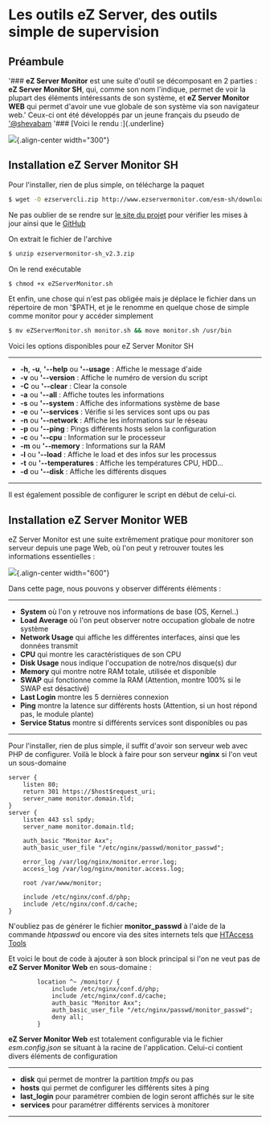 # Les outils eZ Server, des outils simple de supervision

## Préambule

'### **eZ Server Monitor** est une suite d'outil se décomposant en 2
parties : **eZ Server Monitor SH**, qui, comme son nom l'indique,
permet de voir la plupart des éléments intéressants de son système, et
**eZ Server Monitor WEB** qui permet d'avoir une vue globale de son
système via son navigateur web.'
Ceux-ci ont été développés par un jeune français du pseudo de
['@shevabam](https://twitter.com/shevabam) '### [Voici le rendu
:]{.underline}

![](/esm-sh_dashboard-complete.png){.align-center width="300"}

## Installation eZ Server Monitor SH

Pour l'installer, rien de plus simple, on télécharge la paquet

```bash
$ wget -O ezservercli.zip http://www.ezservermonitor.com/esm-sh/downloads/version/2.3
```

Ne pas oublier de se rendre sur [le site du
projet](http://www.ezservermonitor.com/esm-sh/downloads) pour vérifier
les mises à jour ainsi que le
[GitHub](https://github.com/shevabam/ezservermonitor-sh)

On extrait le fichier de l'archive

```bash
$ unzip ezservermonitor-sh_v2.3.zip
```

On le rend exécutable

```bash
$ chmod +x eZServerMonitor.sh
```

Et enfin, une chose qui n'est pas obligée mais je déplace le fichier
dans un répertoire de mon '$PATH, et je le renomme en quelque chose de
simple comme monitor pour y accéder simplement

```bash
$ mv eZServerMonitor.sh monitor.sh && move monitor.sh /usr/bin
```

Voici les options disponibles pour eZ Server Monitor SH

------------------------------------------------------------------------

-   **-h**, **-u**, **'--help** ou **'--usage** : Affiche le message
    d'aide
-   **-v** ou **'--version** : Affiche le numéro de version du script
-   **-C** ou **'--clear** : Clear la console
-   **-a** ou **'--all** : Affiche toutes les informations
-   **-s** ou **'--system** : Affiche des informations système de base
-   **-e** ou **'--services** : Vérifie si les services sont ups ou pas
-   **-n** ou **'--network** : Affiche les informations sur le réseau
-   **-p** ou **'--ping** : Pings différents hosts selon la
    configuration
-   **-c** ou **'--cpu** : Information sur le processeur
-   **-m** ou **'--memory** : Informations sur la RAM
-   **-l** ou **'--load** : Affiche le load et des infos sur les
    processus
-   **-t** ou **'--temperatures** : Affiche les températures CPU,
    HDD...
-   **-d** ou **'--disk** : Affiche les différents disques

------------------------------------------------------------------------

Il est également possible de configurer le script en début de celui-ci.

## Installation eZ Server Monitor WEB

eZ Server Monitor est une suite extrêmement pratique pour monitorer son
serveur depuis une page Web, où l'on peut y retrouver toutes les
informations essentielles :

![](/ez_serv.jpg){.align-center width="600"}

Dans cette page, nous pouvons y observer différents éléments :

------------------------------------------------------------------------

-   **System** où l'on y retrouve nos informations de base (OS,
    Kernel..)
-   **Load Average** où l'on peut observer notre occupation globale de
    notre système
-   **Network Usage** qui affiche les différentes interfaces, ainsi que
    les données transmit
-   **CPU** qui montre les caractéristiques de son CPU
-   **Disk Usage** nous indique l'occupation de notre/nos disque(s) dur
-   **Memory** qui montre notre RAM totale, utilisée et disponible
-   **SWAP** qui fonctionne comme la RAM (Attention, montre 100% si le
    SWAP est désactivé)
-   **Last Login** montre les 5 dernières connexion
-   **Ping** montre la latence sur différents hosts (Attention, si un
    host répond pas, le module plante)
-   **Service Status** montre si différents services sont disponibles ou
    pas

------------------------------------------------------------------------

Pour l'installer, rien de plus simple, il suffit d'avoir son serveur
web avec PHP de configurer. Voilà le block à faire pour son serveur
**nginx** si l'on veut un sous-domaine

```nginx
server {
    listen 80;
    return 301 https://$host$request_uri;
    server_name monitor.domain.tld;
}
server {
    listen 443 ssl spdy;
    server_name monitor.domain.tld;

    auth_basic "Monitor Axx";
    auth_basic_user_file "/etc/nginx/passwd/monitor_passwd";

    error_log /var/log/nginx/monitor.error.log;
    access_log /var/log/nginx/monitor.access.log;

    root /var/www/monitor;

    include /etc/nginx/conf.d/php;
    include /etc/nginx/conf.d/cache;
}
```

N'oubliez pas de générer le fichier **monitor_passwd** à l'aide de la
commande *htpasswd* ou encore via des sites internets tels que [HTAccess
Tools](https://hostingcanada.org/htpasswd-generator/)

Et voici le bout de code à ajouter à son block principal si l'on ne
veut pas de **eZ Server Monitor Web** en sous-domaine :

```nginx
        location ^~ /monitor/ {
            include /etc/nginx/conf.d/php;
            include /etc/nginx/conf.d/cache;
            auth_basic "Monitor Axx";
            auth_basic_user_file "/etc/nginx/passwd/monitor_passwd";
            deny all;
        }
```

**eZ Server Monitor Web** est totalement configurable via le fichier
*esm.config.json* se situant à la racine de l'application. Celui-ci
contient divers éléments de configuration

------------------------------------------------------------------------

-   **disk** qui permet de montrer la partition *tmpfs* ou pas
-   **hosts** qui permet de configurer les différents sites à ping
-   **last_login** pour paramétrer combien de login seront affichés sur
    le site
-   **services** pour paramétrer différents services à monitorer

------------------------------------------------------------------------
